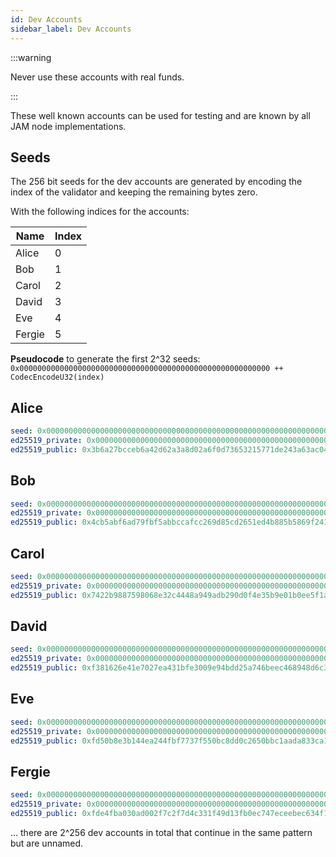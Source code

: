 ```yaml
---
id: Dev Accounts
sidebar_label: Dev Accounts
---
```


:::warning

Never use these accounts with real funds.

:::

These well known accounts can be used for testing and are known by all JAM node implementations.

## Seeds

The 256 bit seeds for the dev accounts are generated by encoding the index of the validator and keeping the remaining bytes zero.

With the following indices for the accounts:

| Name   | Index |
|--------|-------|
| Alice  | 0     |
| Bob    | 1     |
| Carol  | 2     |
| David  | 3     |
| Eve    | 4     |
| Fergie | 5     |

**Pseudocode** to generate the first 2^32 seeds:
`0x00000000000000000000000000000000000000000000000000000000 ++ CodecEncodeU32(index)`

## Alice

```yaml
seed: 0x0000000000000000000000000000000000000000000000000000000000000000
ed25519_private: 0x00000000000000000000000000000000000000000000000000000000000000003b6a27bcceb6a42d62a3a8d02a6f0d73653215771de243a63ac048a18b59da29
ed25519_public: 0x3b6a27bcceb6a42d62a3a8d02a6f0d73653215771de243a63ac048a18b59da29
```

## Bob

```yaml
seed: 0x0000000000000000000000000000000000000000000000000000000000000001
ed25519_private: 0x00000000000000000000000000000000000000000000000000000000000000014cb5abf6ad79fbf5abbccafcc269d85cd2651ed4b885b5869f241aedf0a5ba29
ed25519_public: 0x4cb5abf6ad79fbf5abbccafcc269d85cd2651ed4b885b5869f241aedf0a5ba29
```

## Carol

```yaml
seed: 0x0000000000000000000000000000000000000000000000000000000000000002
ed25519_private: 0x00000000000000000000000000000000000000000000000000000000000000027422b9887598068e32c4448a949adb290d0f4e35b9e01b0ee5f1a1e600fe2674
ed25519_public: 0x7422b9887598068e32c4448a949adb290d0f4e35b9e01b0ee5f1a1e600fe2674
```

## David

```yaml
seed: 0x0000000000000000000000000000000000000000000000000000000000000003
ed25519_private: 0x0000000000000000000000000000000000000000000000000000000000000003f381626e41e7027ea431bfe3009e94bdd25a746beec468948d6c3c7c5dc9a54b
ed25519_public: 0xf381626e41e7027ea431bfe3009e94bdd25a746beec468948d6c3c7c5dc9a54b
```

## Eve

```yaml
seed: 0x0000000000000000000000000000000000000000000000000000000000000004
ed25519_private: 0x0000000000000000000000000000000000000000000000000000000000000004fd50b8e3b144ea244fbf7737f550bc8dd0c2650bbc1aada833ca17ff8dbf329b
ed25519_public: 0xfd50b8e3b144ea244fbf7737f550bc8dd0c2650bbc1aada833ca17ff8dbf329b
```

## Fergie

```yaml
seed: 0x0000000000000000000000000000000000000000000000000000000000000005
ed25519_private: 0x0000000000000000000000000000000000000000000000000000000000000005fde4fba030ad002f7c2f7d4c331f49d13fb0ec747eceebec634f1ff4cbca9def
ed25519_public: 0xfde4fba030ad002f7c2f7d4c331f49d13fb0ec747eceebec634f1ff4cbca9def
```

... there are 2^256 dev accounts in total that continue in the same pattern but are unnamed.
